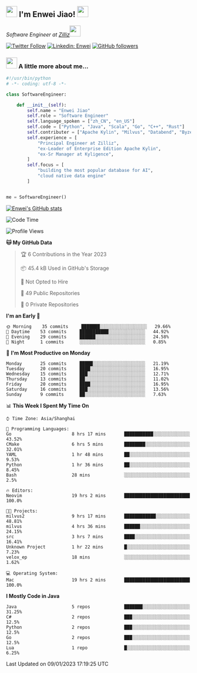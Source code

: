 <h2><img src="https://emojis.slackmojis.com/emojis/images/1531849430/4246/blob-sunglasses.gif?1531849430" width="30"/> I'm  Enwei Jiao! <img src="https://media.giphy.com/media/juBt25nT1KGys/giphy.gif" width=30> </h2>
<!-- <img align='right' src="https://media.giphy.com/media/M9gbBd9nbDrOTu1Mqx/giphy.gif" width="230"> -->
<p><em>Software Engineer at <a href="https://zilliz.com/">Zilliz</a><img src="https://media.giphy.com/media/WUlplcMpOCEmTGBtBW/giphy.gif" width="30"></em></p>

[![Twitter Follow](https://img.shields.io/twitter/follow/misteranmol?label=Follow)](https://twitter.com/intent/follow?screen_name=EnweiJiao)
[![Linkedin: Enwei](https://img.shields.io/badge/-enwei-blue?style=&logo=Linkedin&logoColor=white&link=https://www.linkedin.com/in/enwei-jiao-41192a97)](https://www.linkedin.com/in/enwei-jiao-41192a97/)
[![GitHub followers](https://img.shields.io/github/followers/jiaoew1991?label=Follow&style=social)](https://github.com/jiaoew1991)


### <img src="https://media.giphy.com/media/VgCDAzcKvsR6OM0uWg/giphy.gif" width="30"> A little more about me...  

```python
#!/usr/bin/python
# -*- coding: utf-8 -*-

class SoftwareEngineer:

    def __init__(self):
        self.name = "Enwei Jiao"
        self.role = "Software Engineer"
        self.language_spoken = ["zh_CN", "en_US"]
        self.code = ["Python", "Java", "Scala", "Go", "C++", "Rust"]
        self.contributer = ["Apache Kylin", "Milvus", "Databend", "Byzer-Lang"]
        self.experience = [
            "Principal Engineer at Zilliz",
            "ex-Leader of Enterprise Edition Apache Kylin",
            "ex-Sr Manager at Kyligence",
        ]
        self.focus = [
            "building the most popular database for AI",
            "cloud native data engine"
        ]


me = SoftwareEngineer()
```

[![Enwei's GitHub stats](https://github-readme-stats.vercel.app/api?username=jiaoew1991&count_private=true&show_icons=true)](https://github.com/jiaoew1991/jiaoew1991)

<!-- [![Top Langs](https://github-readme-stats.vercel.app/api/top-langs/?username=jiaoew1991&layout=compact)](https://github.com/jiaoew1991/jiaoew1991) -->

<!--START_SECTION:waka-->
![Code Time](http://img.shields.io/badge/Code%20Time-414%20hrs%2050%20mins-blue)

![Profile Views](http://img.shields.io/badge/Profile%20Views-1-blue)

**🐱 My GitHub Data** 

> 🏆 6 Contributions in the Year 2023
 > 
> 📦 45.4 kB Used in GitHub's Storage 
 > 
> 🚫 Not Opted to Hire
 > 
> 📜 49 Public Repositories 
 > 
> 🔑 0 Private Repositories  
 > 
**I'm an Early 🐤** 

```text
🌞 Morning    35 commits     ███████░░░░░░░░░░░░░░░░░░   29.66% 
🌆 Daytime    53 commits     ███████████░░░░░░░░░░░░░░   44.92% 
🌃 Evening    29 commits     ██████░░░░░░░░░░░░░░░░░░░   24.58% 
🌙 Night      1 commits      ░░░░░░░░░░░░░░░░░░░░░░░░░   0.85%

```
📅 **I'm Most Productive on Monday** 

```text
Monday       25 commits     █████░░░░░░░░░░░░░░░░░░░░   21.19% 
Tuesday      20 commits     ████░░░░░░░░░░░░░░░░░░░░░   16.95% 
Wednesday    15 commits     ███░░░░░░░░░░░░░░░░░░░░░░   12.71% 
Thursday     13 commits     ██░░░░░░░░░░░░░░░░░░░░░░░   11.02% 
Friday       20 commits     ████░░░░░░░░░░░░░░░░░░░░░   16.95% 
Saturday     16 commits     ███░░░░░░░░░░░░░░░░░░░░░░   13.56% 
Sunday       9 commits      ██░░░░░░░░░░░░░░░░░░░░░░░   7.63%

```


📊 **This Week I Spent My Time On** 

```text
⌚︎ Time Zone: Asia/Shanghai

💬 Programming Languages: 
Go                       8 hrs 17 mins       ███████████░░░░░░░░░░░░░░   43.52% 
CMake                    6 hrs 5 mins        ████████░░░░░░░░░░░░░░░░░   32.01% 
YAML                     1 hr 48 mins        ██░░░░░░░░░░░░░░░░░░░░░░░   9.53% 
Python                   1 hr 36 mins        ██░░░░░░░░░░░░░░░░░░░░░░░   8.45% 
Bash                     28 mins             ░░░░░░░░░░░░░░░░░░░░░░░░░   2.5%

🔥 Editors: 
Neovim                   19 hrs 2 mins       █████████████████████████   100.0%

🐱‍💻 Projects: 
milvus2                  9 hrs 17 mins       ████████████░░░░░░░░░░░░░   48.81% 
milvus                   4 hrs 36 mins       ██████░░░░░░░░░░░░░░░░░░░   24.15% 
src                      3 hrs 7 mins        ████░░░░░░░░░░░░░░░░░░░░░   16.41% 
Unknown Project          1 hr 22 mins        █░░░░░░░░░░░░░░░░░░░░░░░░   7.23% 
velox_ep                 18 mins             ░░░░░░░░░░░░░░░░░░░░░░░░░   1.62%

💻 Operating System: 
Mac                      19 hrs 2 mins       █████████████████████████   100.0%

```

**I Mostly Code in Java** 

```text
Java                     5 repos             ███████░░░░░░░░░░░░░░░░░░   31.25% 
C#                       2 repos             ███░░░░░░░░░░░░░░░░░░░░░░   12.5% 
Python                   2 repos             ███░░░░░░░░░░░░░░░░░░░░░░   12.5% 
Go                       2 repos             ███░░░░░░░░░░░░░░░░░░░░░░   12.5% 
Lua                      1 repo              █░░░░░░░░░░░░░░░░░░░░░░░░   6.25%

```



 Last Updated on 09/01/2023 17:19:25 UTC
<!--END_SECTION:waka-->
